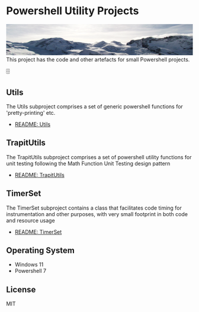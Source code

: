 # Powershell Utility Projects
<img src="mountains.png">
This project has the code and other artefacts for small Powershell projects.

:file_cabinet:

## Utils
The Utils subproject comprises a set of generic powershell functions for 'pretty-printing' etc.

- [README: Utils](Utils/README.md)

## TrapitUtils
The TrapitUtils subproject comprises a set of powershell utility functions for unit testing following the Math Function Unit Testing design pattern

- [README: TrapitUtils](TrapitUtils/README.md)

## TimerSet
The TimerSet subproject contains a class that facilitates code timing for instrumentation and other purposes, with very small footprint in both code and resource usage

- [README: TimerSet](TimerSet/README.md)

## Operating System
- Windows 11
- Powershell 7

## License
MIT
